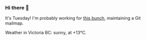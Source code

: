 ### Hi there :wave:

It's Tuesday! I'm probably working for [this bunch](https://github.com/kohofinancial), maintaining a Git mailmap.

Weather in Victoria BC: sunny, at +13°C.
